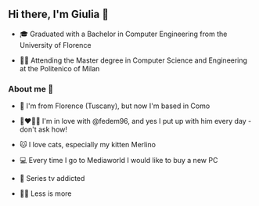 ## Hi there, I'm Giulia 👋

+ 🎓 Graduated with a Bachelor in Computer Engineering from the University of Florence

+ 👩‍💻 Attending the Master degree in Computer Science and Engineering at the Politenico of Milan


### About me 👧

+ 🏡 I'm from Florence (Tuscany), but now I'm based in Como 

+ 👩‍❤️‍💋‍👨 I'm in love with @fedem96, and yes I put up with him every day - don't ask how!

+ 🐱 I love cats, especially my kitten Merlino

+ 💻 Every time I go to Mediaworld I would like to buy a new PC

+ 🎥 Series tv addicted

+ 🧘‍♀️ Less is more
